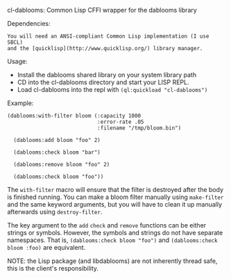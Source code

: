 cl-dablooms: Common Lisp CFFI wrapper for the dablooms library

Dependencies:

    You will need an ANSI-compliant Common Lisp implementation (I use SBCL) 
    and the [quicklisp](http://www.quicklisp.org/) library manager. 

Usage:

 * Install the dablooms shared library on your system library path
 * CD into the cl-dablooms directory and start your LISP REPL.
 * Load cl-dablooms into the repl with `(ql:quickload "cl-dablooms")`

Example:

    (dablooms:with-filter bloom (:capacity 1000
                                 :error-rate .05
                                 :filename "/tmp/bloom.bin")
      
      (dablooms:add bloom "foo" 2)
      
      (dablooms:check bloom "bar")

      (dablooms:remove bloom "foo" 2)

      (dablooms:check bloom "foo"))

The `with-filter` macro will ensure that the filter is destroyed after the body 
is finished running. You can make a bloom filter manually using `make-filter` and
the same keyword arguments, but you will have to clean it up manually 
afterwards using `destroy-filter`.

The key argument to the `add` `check` and `remove` functions can be either
strings or symbols. However, the symbols and strings do not have separate 
namespaces. That is, `(dablooms:check bloom "foo")` and 
`(dablooms:check bloom :foo)` are equivalent. 

NOTE: the Lisp package (and libdablooms) are not inherently thread safe, 
this is the client's responsibility.
